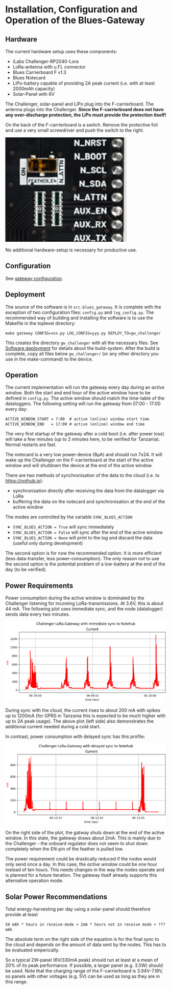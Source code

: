 Installation, Configuration and Operation of the Blues-Gateway
==============================================================


Hardware
--------

The current hardware setup uses these components:

  - iLabs Challenger-RP2040-Lora
  - LoRa-antenna with u.FL connector
  - Blues Carrierboard F v1.3
  - Blues Notecard
  - LiPo-battery capable of providing 2A peak current
    (i.e. with at least 2000mAh capacity)
  - Solar-Panel with 6V

The Challenger, solar-panel and LiPo plug into the F-carrierboard. The
antenna plugs into the Challenger. **Since the F-carrierboard does not have
any over-discharge protection, the LiPo must provide the protection
itself!**

On the back of the F-carrierboard is a switch. Remove the protective
foil and use a very small screwdriver and push the switch to the right.

![](./f-carrier-switch.png)

No additional hardware-setup is necessary for productive use.


Configuration
-------------

See [gateway configuration](./gateway_config.md).


Deployment
----------

The source of the software is in `src.blues_gateway`. It is complete
with the exception of two configuration files: `config.py` and
`log_config.py`. The recommended way of building and installing the
software is to use the Makefile in the toplevel directory:

    make gateway CONFIG=xxx.py LOG_CONFIG=yyy.py DEPLOY_TO=gw_challenger

This creates the directory `gw_challenger` with all the necessary
files. See [Software deployment](./deployment.md) for details about
the build-system. After the build is complete, copy all files below
`gw_challenger/` (or any other directory you use in the make-command)
to the device.


Operation
---------

The current implementation will run the gateway every day during an
*active window*. Both the start and end hour of the active window have to
be defined in `config.py`. The active window should match the time-table
of the dataloggers. The following setting will run the gateway from
07:00 - 17:00 every day:

    ACTIVE_WINDOW_START = 7:00  # active (online) window start time
    ACTIVE_WINDOW_END   = 17:00 # active (online) window end time

The very first startup of the gateway after a cold boot (i.e. after
power loss) will take a few minutes (up to 2 minutes here, to be
verified for Tanzania). Normal restarts are fast.

The notecard is a very low power-device (8µA) and should run 7x24. It
will wake up the Challenger on the F-carrierboard at the start of the
active window and will shutdown the device at the end of the active
window.

There are two methods of synchronisation of the data to the cloud
(i.e. to <https://nothub.io>):

  - synchronisation directly after receiving the data from the
    datalogger via LoRa
  - buffering the data on the notecard and synchronisation at the
    end of the active window

The modes are controlled by the variable `SYNC_BLUES_ACTION`:

  - `SYNC_BLUES_ACTION = True` will sync immediately
  - `SYNC_BLUES_ACTION = False` will sync after the end of the
    active window
  - `SYNC_BLUES_ACTION = None` will print to the log and discard the
    data (useful only during development)

The second option is for now the recommended option. It is more efficient
(less data-transfer, less power-consumption). The only reason *not* to
use the second option is the potential problem of a low-battery at
the end of the day (to be verified).


Power Requirements
------------------

Power consumption during the active window is dominated by the
Challenger listening for incoming LoRa-transmissions. At 3.6V, this
is about 44 mA. The following plot uses immediate sync, and the
node (datalogger) sends data every two minutes.

![](./blues-gateway-sync-true.png)

During sync with the cloud, the current rises to about 200 mA
with spikes up to 1200mA (for GPRS in Tanzania this is expected
to be much higher with up to 2A peak usage). The above plot (left side)
also demonstrates the additional current needed during a cold start.

In contrast, power consumption with delayed sync has this profile:

![](./blues-gateway-sync-false.png)

On the right side of the plot, the gatway shuts down at the end of
the active window. In this state, the gateway draws about 2mA.
This is mainly due to the Challenger - the onboard regulator does
not seem to shut down completely when the EN-pin of the feather
is pulled low.

The power requirement could be drastically reduced if the nodes would
only send once a day. In this case, the *active window* could be one
hour instead of ten hours. This needs changes in the way the nodes
operate and is planned for a future iteration. The gateway itself
already supports this alternative operation mode.


Solar Power Recommendations
---------------------------

Total energy-harvesting per day using a solar-panel should therefore
provide at least

    50 mAh * hours in receive-mode + 2mA * hours not in receive mode + ???mAh

The absolute term on the right side of the equation is for the final
sync to the cloud and depends on the amount of data sent by the nodes.
This has to be evaluated emperically.

So a typical 2W-panel (6V/330mA peak) should run at least at a mean of
20% of its peak performance. If possible, a larger panel (e.g. 3.5W)
should be used. Note that the charging range of the F-carrierboard is
3.94V-7.18V, so panels with other voltages (e.g. 5V) can be used as
long as they are in this range.
